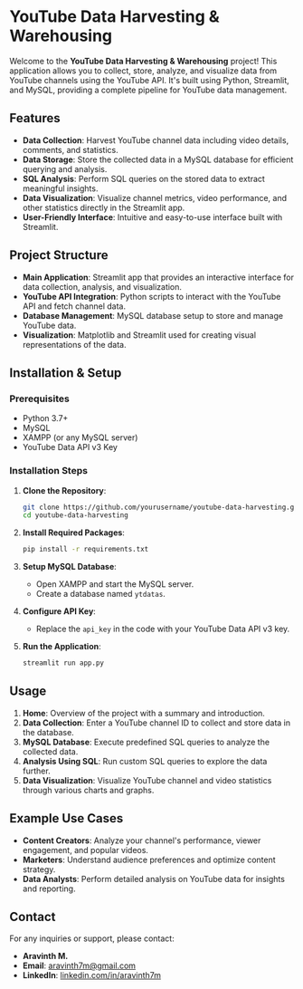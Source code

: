 
# YouTube Data Harvesting & Warehousing

Welcome to the **YouTube Data Harvesting & Warehousing** project! This application allows you to collect, store, analyze, and visualize data from YouTube channels using the YouTube API. It's built using Python, Streamlit, and MySQL, providing a complete pipeline for YouTube data management.

## Features

- **Data Collection**: Harvest YouTube channel data including video details, comments, and statistics.
- **Data Storage**: Store the collected data in a MySQL database for efficient querying and analysis.
- **SQL Analysis**: Perform SQL queries on the stored data to extract meaningful insights.
- **Data Visualization**: Visualize channel metrics, video performance, and other statistics directly in the Streamlit app.
- **User-Friendly Interface**: Intuitive and easy-to-use interface built with Streamlit.

## Project Structure

- **Main Application**: Streamlit app that provides an interactive interface for data collection, analysis, and visualization.
- **YouTube API Integration**: Python scripts to interact with the YouTube API and fetch channel data.
- **Database Management**: MySQL database setup to store and manage YouTube data.
- **Visualization**: Matplotlib and Streamlit used for creating visual representations of the data.

## Installation & Setup

### Prerequisites

- Python 3.7+
- MySQL
- XAMPP (or any MySQL server)
- YouTube Data API v3 Key

### Installation Steps

1. **Clone the Repository**:
    ```bash
    git clone https://github.com/yourusername/youtube-data-harvesting.git
    cd youtube-data-harvesting
    ```

2. **Install Required Packages**:
    ```bash
    pip install -r requirements.txt
    ```

3. **Setup MySQL Database**:
   - Open XAMPP and start the MySQL server.
   - Create a database named `ytdatas`.

4. **Configure API Key**:
   - Replace the `api_key` in the code with your YouTube Data API v3 key.

5. **Run the Application**:
    ```bash
    streamlit run app.py
    ```

##  Usage

1. **Home**: Overview of the project with a summary and introduction.
2. **Data Collection**: Enter a YouTube channel ID to collect and store data in the database.
3. **MySQL Database**: Execute predefined SQL queries to analyze the collected data.
4. **Analysis Using SQL**: Run custom SQL queries to explore the data further.
5. **Data Visualization**: Visualize YouTube channel and video statistics through various charts and graphs.

##  Example Use Cases

- **Content Creators**: Analyze your channel's performance, viewer engagement, and popular videos.
- **Marketers**: Understand audience preferences and optimize content strategy.
- **Data Analysts**: Perform detailed analysis on YouTube data for insights and reporting.

## Contact

For any inquiries or support, please contact:

- **Aravinth M.**
- **Email**: [aravinth7m@gmail.com](mailto:aravinth7m@gmail.com)
- **LinkedIn**: [linkedin.com/in/aravinth7m](https://www.linkedin.com/in/aravinth7m)
